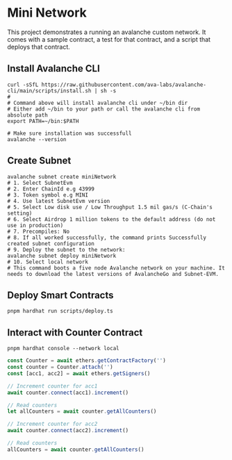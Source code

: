 # Mini Network

This project demonstrates a running an avalanche custom network. It comes with a sample contract, a test for that contract, and a script that deploys that contract.

## Install Avalanche CLI

```shell
curl -sSfL https://raw.githubusercontent.com/ava-labs/avalanche-cli/main/scripts/install.sh | sh -s
#
# Command above will install avalanche cli under ~/bin dir
# Either add ~/bin to your path or call the avalanche cli from absolute path
export PATH=~/bin:$PATH

# Make sure installation was successfull
avalanche --version
```

## Create Subnet

```shell
avalanche subnet create miniNetwork
# 1. Select SubnetEvm
# 2. Enter ChainId e.g 43999
# 3. Token symbol e.g MINI
# 4. Use latest SubnetEvm version
# 5. Select Low disk use / Low Throughput 1.5 mil gas/s (C-Chain's setting)
# 6. Select Airdrop 1 million tokens to the default address (do not use in production)
# 7. Precompiles: No
# 8. If all worked successfully, the command prints Successfully created subnet configuration
# 9. Deploy the subnet to the network:
avalanche subnet deploy miniNetwork
# 10. Select local network
# This command boots a five node Avalanche network on your machine. It needs to download the latest versions of AvalancheGo and Subnet-EVM.
```

## Deploy Smart Contracts

```shell
pnpm hardhat run scripts/deploy.ts
```

## Interact with Counter Contract

```shell
pnpm hardhat console --network local
```

```js
const Counter = await ethers.getContractFactory('')
const counter = Counter.attach('')
const [acc1, acc2] = await ethers.getSigners()

// Increment counter for acc1
await counter.connect(acc1).increment()

// Read counters
let allCounters = await counter.getAllCounters()

// Increment counter for acc2
await counter.connect(acc2).increment()

// Read counters
allCounters = await counter.getAllCounters()
```
